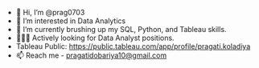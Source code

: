 - 👋 Hi, I’m @prag0703
- 👀 I’m interested in Data Analytics
- 🌱 I’m currently brushing up my SQL, Python, and Tableau skills.
- 👩🏻‍💻 Actively looking for Data Analyst positions.
- Tableau Public: https://public.tableau.com/app/profile/pragati.koladiya
- 📫 Reach me - pragatidobariya10@gmail.com

<!---
prag0703/prag0703 is a ✨ special ✨ repository because its `README.md` (this file) appears on your GitHub profile.
You can click the Preview link to take a look at your changes.
--->
